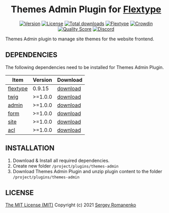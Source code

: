 <h1 align="center">Themes Admin Plugin for <a href="https://flextype.org/">Flextype</a></h1>

<p align="center">
<a href="https://github.com/flextype-plugins/themes-admin/releases"><img alt="Version" src="https://img.shields.io/github/release/flextype-plugins/themes-admin.svg?label=version&color=black"></a> <a href="https://github.com/flextype-plugins/themes-admin"><img src="https://img.shields.io/badge/license-MIT-blue.svg?color=black" alt="License"></a> <a href="https://github.com/flextype-plugins/themes-admin"><img src="https://img.shields.io/github/downloads/flextype-plugins/themes-admin/total.svg?color=black" alt="Total downloads"></a> <a href="https://github.com/flextype/flextype"><img src="https://img.shields.io/badge/Flextype-0.9.15-green.svg?color=black" alt="Flextype"></a> <a href="https://crowdin.com/project/flextype-plugin-themes-admin"><img src="https://d322cqt584bo4o.cloudfront.net/flextype-plugin-themes-admin/localized.svg?color=black" alt="Crowdin"></a> <a href="https://scrutinizer-ci.com/g/flextype-plugins/themes-admin?branch=dev&color=black"><img src="https://img.shields.io/scrutinizer/g/flextype-plugins/themes-admin.svg?branch=dev" alt="Quality Score"></a> <a href=""><img src="https://img.shields.io/discord/423097982498635778.svg?logo=discord&color=black&label=Discord%20Chat" alt="Discord"></a>
</p>

Themes Admin plugin to manage site themes for the website frontend.

## DEPENDENCIES

The following dependencies need to be installed for Themes Admin Plugin.

| Item | Version | Download |
|---|---|---|
| [flextype](https://github.com/flextype/flextype) | 0.9.15 | [download](https://github.com/flextype/flextype/releases) |
| [twig](https://github.com/flextype-plugins/twig) | >=1.0.0 | [download](https://github.com/flextype-plugins/twig/releases) |
| [admin](https://github.com/flextype-plugins/icon) | >=1.0.0 | [download](https://github.com/flextype-plugins/admin/releases) |
| [form](https://github.com/flextype-plugins/form) | >=1.0.0 | [download](https://github.com/flextype-plugins/form/releases) |
| [site](https://github.com/flextype-plugins/site) | >=1.0.0 | [download](https://github.com/flextype-plugins/site/releases) |
| [acl](https://github.com/flextype-plugins/site) | >=1.0.0 | [download](https://github.com/flextype-plugins/acl/releases) |

## INSTALLATION

1. Download & Install all required dependencies.
2. Create new folder `/project/plugins/themes-admin`
3. Download Themes Admin Plugin and unzip plugin content to the folder `/project/plugins/themes-admin`

## LICENSE
[The MIT License (MIT)](https://github.com/flextype-plugins/themes-admin/blob/master/LICENSE.txt)
Copyright (c) 2021 [Sergey Romanenko](https://github.com/Awilum)

